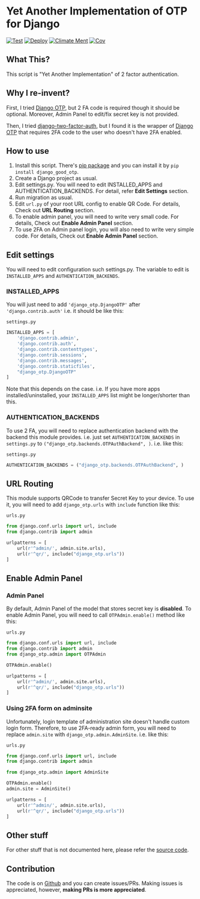 # Yet Another Implementation of OTP for Django

[![Test]][Test Link] [![Deploy]][Deploy Link]  [![Climate Ment]][Climate Ment Link] [![Cov]][CovLink]

[Test]: https://github.com/hiroaki-yamamoto/django-good-otp/actions/workflows/test.yml/badge.svg
[Test Link]: https://github.com/hiroaki-yamamoto/django-good-otp/actions/workflows/test.yml
[Deploy]: https://github.com/hiroaki-yamamoto/django-good-otp/actions/workflows/deploy.yml/badge.svg
[Deploy Link]: https://github.com/hiroaki-yamamoto/django-good-otp/actions/workflows/deploy.yml
[Cov]: https://qlty.sh/gh/hiroaki-yamamoto/projects/django-good-otp/coverage.svg
[CovLink]: https://qlty.sh/gh/hiroaki-yamamoto/projects/django-good-otp
[Climate Ment]: https://qlty.sh/gh/hiroaki-yamamoto/projects/django-good-otp/maintainability.svg
[Climate Ment Link]: https://qlty.sh/gh/hiroaki-yamamoto/projects/django-good-otp

## What This?

This script is "Yet Another Implementation" of 2 factor authentication.

## Why I re-invent?

First, I tried [Django OTP], but 2 FA code is required though it should be
optional. Moreover, Admin Panel to edit/fix secret key is not provided.

Then, I tried [django-two-factor-auth], but I found it is the wrapper of
[Django OTP] that requires 2FA code to the user who doesn't have 2FA enabled.

[Django OTP]: https://bitbucket.org/psagers/django-otp
[django-two-factor-auth]: https://github.com/Bouke/django-two-factor-auth

## How to use

1. Install this script. There's [pip package] and you can install it by
   `pip install django_good_otp`.
2. Create a Django project as usual.
3. Edit settings.py. You will need to edit INSTALLED_APPS and
   AUTHENTICATION_BACKENDS. For detail, refer **Edit Settings** section.
4. Run migration as usual.
5. Edit `url.py` of your root URL config to enable QR Code.
   For details, Check out **URL Routing** section.
6. To enable admin panel, you will need to write very small code.
   For details, Check out **Enable Admin Panel** section.
7. To use 2FA on Admin panel login, you will also need to write very simple
   code. For details, Check out **Enable Admin Panel** section.

[pip package]: https://pypi.python.org/pypi/django_good_otp

## Edit settings

You will need to edit configuration such settings.py. The variable to edit
is `INSTALLED_APPS` and `AUTHENTICATION_BACKENDS`.

### INSTALLED_APPS

You will just need to add `'django_otp.DjangoOTP'`
after `'django.contrib.auth'` i.e. it should be like this:

`settings.py`
```python
INSTALLED_APPS = [
    'django.contrib.admin',
    'django.contrib.auth',
    'django.contrib.contenttypes',
    'django.contrib.sessions',
    'django.contrib.messages',
    'django.contrib.staticfiles',
    "django_otp.DjangoOTP"
]
```

Note that this depends on the case. i.e. If you have more apps
installed/uninstalled, your `INSTALLED_APPS` list might be longer/shorter than
this.

### AUTHENTICATION_BACKENDS

To use 2 FA, you will need to replace authentication backend with the backend
this module provides. i.e. just set `AUTHENTICATION_BACKENDS` in `settings.py`
to `("django_otp.backends.OTPAuthBackend", )`. i.e. like this:

`settings.py`
```python
AUTHENTICATION_BACKENDS = ("django_otp.backends.OTPAuthBackend", )
```

## URL Routing

This module supports QRCode to transfer Secret Key to your device. To
use it, you will need to add `django_otp.urls` with `include` function
like this:

`urls.py`
```python
from django.conf.urls import url, include
from django.contrib import admin

urlpatterns = [
    url(r'^admin/', admin.site.urls),
    url(r'^qr/', include("django_otp.urls"))
]
```

## Enable Admin Panel

### Admin Panel

By default, Admin Panel of the model that stores secret key is **disabled**.
To enable Admin Panel, you will need to call `OTPAdmin.enable()` method like
this:

`urls.py`
```python
from django.conf.urls import url, include
from django.contrib import admin
from django_otp.admin import OTPAdmin

OTPAdmin.enable()

urlpatterns = [
    url(r'^admin/', admin.site.urls),
    url(r'^qr/', include("django_otp.urls"))
]
```

### Using 2FA form on adminsite

Unfortunately, login template of administration site doesn't handle custom
login form. Therefore, to use 2FA-ready admin form, you will need to replace
`admin.site` with `django_otp.admin.AdminSite`. i.e. like this:

`urls.py`
```python
from django.conf.urls import url, include
from django.contrib import admin

from django_otp.admin import AdminSite

OTPAdmin.enable()
admin.site = AdminSite()

urlpatterns = [
    url(r'^admin/', admin.site.urls),
    url(r'^qr/', include("django_otp.urls"))
]
```

## Other stuff
For other stuff that is not documented here, please refer the [source code].

[source code]: https://github.com/hiroaki-yamamoto/django-good-otp

## Contribution
The code is on [Github] and you can create issues/PRs. Making issues is
appreciated, however, **making PRs is more appreciated**.

[Github]: https://github.com/hiroaki-yamamoto/django-good-otp
